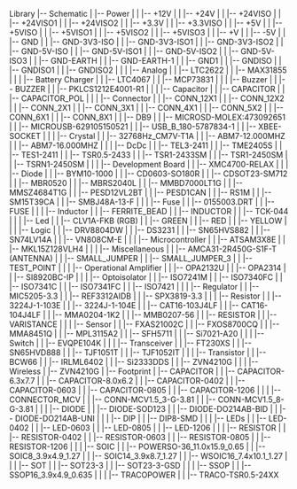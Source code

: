 Library
|-- Schematic
|   |-- Power
|   |   |-- +12V
|   |   |-- +24V
|   |   |-- +24VISO
|   |   |-- +24VISO1
|   |   |-- +24VISO2
|   |   |-- +3.3V
|   |   |-- +3.3VISO
|   |   |-- +5V
|   |   |-- +5VISO
|   |   |-- +5VISO1
|   |   |-- +5VISO2
|   |   |-- +5VISO3
|   |   |-- +V
|   |   |-- -5V
|   |   |-- GND
|   |   |-- GND-3V3-ISO
|   |   |-- GND-3V3-ISO1
|   |   |-- GND-3V3-ISO2
|   |   |-- GND-5V-ISO
|   |   |-- GND-5V-ISO1
|   |   |-- GND-5V-ISO2
|   |   |-- GND-5V-ISO3
|   |   |-- GND-EARTH
|   |   |-- GND-EARTH-1
|   |   |-- GND1
|   |   |-- GNDISO
|   |   |-- GNDISO1
|   |   |-- GNDISO2
|   |
|   |-- Analog
|   |   |-- LTC2622
|   |   |-- MAX31855
|   |
|   |-- Battery Charger
|   |   |-- LTC4067
|   |   |-- MCP73831
|   |
|   |-- Buzzer
|   |   |-- BUZZER
|   |   |-- PKLCS1212E4001-R1
|   |
|   |-- Capacitor
|   |   |-- CAPACITOR
|   |   |-- CAPACITOR_POL
|   |
|   |-- Connector
|   |   |-- CONN_12X1
|   |   |-- CONN_12X2
|   |   |-- CONN_2X1 
|   |   |-- CONN_3X1
|   |   |-- CONN_4X1
|   |   |-- CONN_5X2
|   |   |-- CONN_6X1
|   |   |-- CONN_8X1
|   |   |-- DB9
|   |   |-- MICROSD-MOLEX:473092651
|   |   |-- MICROUSB-629105150521
|   |   |-- USB_B_180-5787834-1
|   |   |-- XBEE-SOCKET
|   |
|   |-- Crystal
|   |   |-- 32768Hz_CM7V-T1A
|   |   |-- ABM7-12.000MHZ
|   |   |-- ABM7-16.000MHZ
|   |
|   |-- DcDc
|   |   |-- TEL3-2411
|   |   |-- TME2405S
|   |   |-- TES1-2411
|   |   |-- TSR0.5-2433
|   |   |-- TSR1-2433SM
|   |   |-- TSR1-2450SM
|   |   |-- TSRN1-2450SM
|   |
|   |-- Development Board
|   |   |-- XMC4700-RELAX
|   |
|   |-- Diode
|   |   |-- BYM10-1000
|   |   |-- CD0603-SO180R
|   |   |-- CDSOT23-SM712
|   |   |-- MBR0520
|   |   |-- MBRS2040L
|   |   |-- MMBD7000LT1G
|   |   |-- MMSZ4684T1G
|   |   |-- PESD12VL2BT
|   |   |-- PESD1CAN
|   |   |-- RS1M
|   |   |-- SM15T39CA
|   |   |-- SMBJ48A-13-F
|   |
|   |-- Fuse
|   |   |-- 0155003.DRT
|   |   |-- FUSE
|   |
|   |-- Inductor
|   |   |-- FERRITE_BEAD
|   |   |-- INDUCTOR
|   |   |-- TCK-044
|   |
|   |-- Led
|   |   |-- CLV1A-FKB (RGB)
|   |   |-- GREEN
|   |   |-- RED
|   |   |-- YELLOW
|   |
|   |-- Logic
|   |   |-- DRV8804DW
|   |   |-- DS3231
|   |   |-- SN65HVS882
|   |   |-- SN74LV14A
|   |   |-- VN808CM-E
|   |
|   |-- Microcontroller
|   |   |-- ATSAM3X8E
|   |   |-- MKL15Z128VLH4
|   |
|   |-- Miscellaneous
|   |   |-- AMCA31-2R450G-S1F-T (ANTENNA)
|   |   |-- SMALL_JUMPER
|   |   |-- SMALL_JUMPER_3
|   |   |-- TEST_POINT
|   |
|   |-- Operational Amplifier
|   |   |-- OPA2132U
|   |   |-- OPA2314
|   |   |-- SI8920BC-IP
|   |
|   |-- Optoisolator
|   |   |-- ISO7241M
|   |   |-- ISO7340FC
|   |   |-- ISO7341C
|   |   |-- ISO7341FC
|   |   |-- ISO7421
|   |
|   |-- Regulator
|   |   |-- MIC5205-3.3
|   |   |-- REF3312AIDB
|   |   |-- SPX3819-3.3
|   |
|   |-- Resistor
|   |   |-- 3224J-1-103E
|   |   |-- 3224J-1-104E
|   |   |-- CAT16-103J4LF
|   |   |-- CAT16-104J4LF
|   |   |-- MMA0204-1K2
|   |   |-- MMB0207-56
|   |   |-- RESISTOR
|   |   |-- VARISTANCE
|   |
|   |-- Sensor
|   |   |-- FXAS21002C
|   |   |-- FXOS8700CQ
|   |   |-- MMA8451Q
|   |   |-- MPL3115A2
|   |   |-- SFH5711
|   |   |-- Si7021-A20
|   |
|   |-- Switch
|   |   |-- EVQPE104K
|   |
|   |-- Transceiver
|   |   |-- FT230XS
|   |   |-- SN65HVD888
|   |   |-- TJF1051T
|   |   |-- TJF1052IT
|   |
|   |-- Transistor
|   |   |-- BCW66
|   |   |-- IRLML6402
|   |   |-- Si2333DDS
|   |   |-- ZVN4210G
|   |
|   |-- Wireless
|       |-- ZVN4210G
|
|-- Footprint
|   |-- CAPACITOR
|   |   |-- CAPACITOR-6.3x7.7
|   |   |-- CAPACITOR-8.0x6.2
|   |   |-- CAPACITOR-0402
|   |   |-- CAPACITOR-0603
|   |   |-- CAPACITOR-0805
|   |   |-- CAPACITOR-1206
|   |
|   |-- CONNECTOR_MCV
|   |   |-- CONN-MCV1.5_3-G-3.81
|   |   |-- CONN-MCV1.5_8-G-3.81
|   |
|   |-- DIODE
|   |   |-- DIODE-SOD123
|   |   |-- DIODE-DO214AB-BID
|   |   |-- DIODE-DO214AB-UNI
|   |
|   |-- DIP
|   |   |-- DIP8-SMD
|   |
|   |-- LEDs
|   |   |-- LED-0402
|   |   |-- LED-0603
|   |   |-- LED-0805
|   |   |-- LED-1206
|   |
|   |-- RESISTOR
|   |   |-- RESISTOR-0402
|   |   |-- RESISTOR-0603
|   |   |-- RESISTOR-0805
|   |   |-- RESISTOR-1206
|   |
|   |-- SOIC
|   |   |-- POWERSO-36_11.0x15.9_0.65
|   |   |-- SOIC8_3.9x4.9_1.27
|   |   |-- SOIC14_3.9x8.7_1.27
|   |   |-- WSOIC16_7.4x10.1_1.27
|   |
|   |-- SOT
|   |   |-- SOT23-3
|   |   |-- SOT23-3-GSD
|   |
|   |-- SSOP
|   |   |-- SSOP16_3.9x4.9_0.635
|   |
|   |-- TRACOPOWER
|   |   |-- TRACO-TSR0.5-24XX
